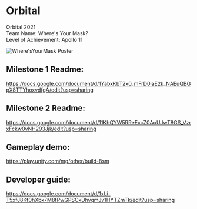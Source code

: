# Orbital
Orbital 2021 <br />
Team Name: Where's Your Mask? <br />
Level of Achievement: Apollo 11 

![Where'sYourMask Poster](https://user-images.githubusercontent.com/72749521/118357180-64cb1d00-b5ab-11eb-9173-e770dfbaf9fd.jpg) <br />

## Milestone 1 Readme:
https://docs.google.com/document/d/1YabxKbT2x0_mFrD0iaE2k_NAEuQBGpX8TTYhoxvdfgA/edit?usp=sharing

## Milestone 2 Readme:
https://docs.google.com/document/d/11KhQYW5RReExcZ0AoUJwT8GS_VzrxFckw0vNH293Jjk/edit?usp=sharing

## Gameplay demo:
https://play.unity.com/mg/other/build-8sm

## Developer guide:
https://docs.google.com/document/d/1xLi-T5xfJ8Kf0hXbx7M8fPwGPSCxDhvqmJv1HYTZmTk/edit?usp=sharing
